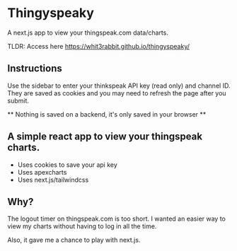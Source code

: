 # Thingyspeaky

A next.js app to view your thingspeak.com data/charts.

TLDR: Access here
https://whit3rabbit.github.io/thingyspeaky/

## Instructions

Use the sidebar to enter your thinkspeak API key (read only) and channel ID. They are saved as cookies and you may need to refresh the page after you submit.

** Nothing is saved on a backend, it's only saved in your browser **

## A simple react app to view your thingspeak charts.

* Uses cookies to save your api key
* Uses apexcharts
* Uses next.js/tailwindcss

## Why?

The logout timer on thingspeak.com is too short.  I wanted an easier way to view my charts without having to log in all the time.

Also, it gave me a chance to play with next.js.

